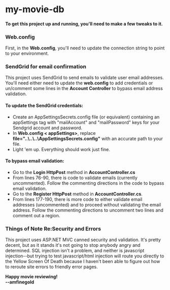 # my-movie-db
<h4>To get this project up and running, you'll need to make a few tweaks to it.</h4>

<h3>Web.config</h3>

<p>First, in the <b>Web.config</b>, you'll need to update the connection string to point to your environment.</p>

<h3>SendGrid for email confirmation</h3>
<p>
  This project uses SendGrid to send emails to validate user email addresses. You'll need either need to update the <b>web.config</b> to   add credentials or un/comment some lines in the <b>Account Controller</b> to bypass email address validation.
</p>
<p>
<h4>To update the SendGrid credentials:</h4>
  <ul>
    <li>
      Create an AppSettingsSecrets.config file (or equivalent) containing an appSettings tag
			with "mailAccount" and "mailPassword" keys for your Sendgrid account and password.
    </li>
    <li>
    In <b>Web.config < appSettings></b>, replace <b>file="..\..\..\AppSettingsSecrets.config"</b> with an accurate path to your file.
    </li>
				<li>Light 'em up. Everything should work just fine.</li>
  </ul>
</p>
<p>
  <h4>To bypass email validation:</h4>
  <ul>
		<li>Go to the <b>Login HttpPost</b> method in <b>AccountController.cs</b></li>
		<li>
			From lines 76-90, there is code to validate emails (currently uncommented). Follow the commenting directions 
			in the code to bypass email validation.
		</li>
		<li>Go to the <b>Register HttpPost</b> method in <b>AccountController.cs</b>.<br /></li>
		<li>
			From lines 177-190, there is more code to either validate email addresses (uncommented) and to proceed without
			validating the email address. Follow the commenting directions to uncomment two lines and comment out a region.
		</li>
	</ul>
</p>

<h3>Things of Note Re:Security and Errors</h3>
<p>
	This project uses ASP.NET MVC canned security and validation. It's pretty decent, but as it stands it's not going to stop anybody angry and determined. SQL injection isn't a problem, and neither is javascript injection--but trying to test javascript/html injection will route you directly to the Yellow Screen Of Death because I haven't been able to figure out how to reroute site errors to friendly error pages. 
</p>

<p><b>
	Happy movie reviewing!<br/>
	--amfinegold
</b></p>
